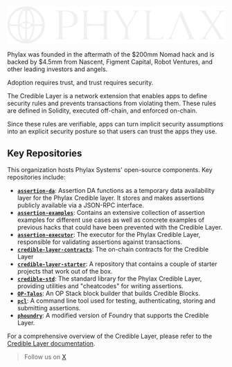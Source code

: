 ![Phylax Logo](./phylax-logo.png)

Phylax was founded in the aftermath of the $200mm Nomad hack and is backed by $4.5mm from Nascent, Figment Capital, Robot Ventures, and other leading investors and angels.

Adoption requires trust, and trust requires security.

The Credible Layer is a network extension that enables apps to define security rules and prevents transactions from violating them. These rules are defined in Solidity, executed off-chain, and enforced on-chain.

Since these rules are verifiable, apps can turn implicit security assumptions into an explicit security posture so that users can trust the apps they use.

## Key Repositories

This organization hosts Phylax Systems' open-source components. Key repositories include:

* **[`assertion-da`](https://github.com/phylaxsystems/assertion-da)**: Assertion DA functions as a temporary data availability layer for the Phylax Credible layer. It stores and makes assertions publicly available via a JSON-RPC interface.
* **[`assertion-examples`](https://github.com/phylaxsystems/assertion-examples)**: Contains an extensive collection of assertion examples for different use cases as well as concrete examples of previous hacks that could have been prevented with the Credible Layer.
* **[`assertion-executor`](https://github.com/phylaxsystems/assertion-executor)**: The executor for the Phylax Credible Layer, responsible for validating assertions against transactions.
* **[`credible-layer-contracts`](https://github.com/phylaxsystems/credible-layer-contracts)**: The on-chain contracts for the Credible Layer
* **[`credible-layer-starter`](https://github.com/phylaxsystems/credible-layer-starter)**: A repository that contains a couple of starter projects that work out of the box.
* **[`credible-std`](https://github.com/phylaxsystems/credible-std)**: The standard library for the Phylax Credible Layer, providing utilities and "cheatcodes" for writing assertions.
* **[`OP-Talos`](https://github.com/phylaxsystems/OP-Talos)**: An OP Stack block builder that builds Credible Blocks.
* **[`pcl`](https://github.com/phylaxsystems/pcl)**: A command line tool used for testing, authenticating, storing and submitting assertions.
* **[`phoundry`](https://github.com/phylaxsystems/phoundry)**: A modified version of Foundry that supports the Credible Layer.

For a comprehensive overview of the Credible Layer, please refer to the [Credible Layer documentation](https://docs.phylax.systems/).

> Follow us on [X](https://twitter.com/phylaxsystems)
